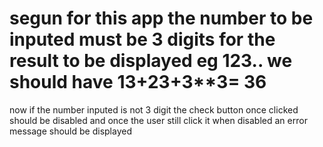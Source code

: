 # segun for this app the number to be inputed must be 3 digits for the result to be displayed eg 123.. we should have 1**3+2**3+3**3= 36
now if the number inputed is not 3 digit the check button once clicked should be disabled and once the user still click it when disabled an error message should be displayed
